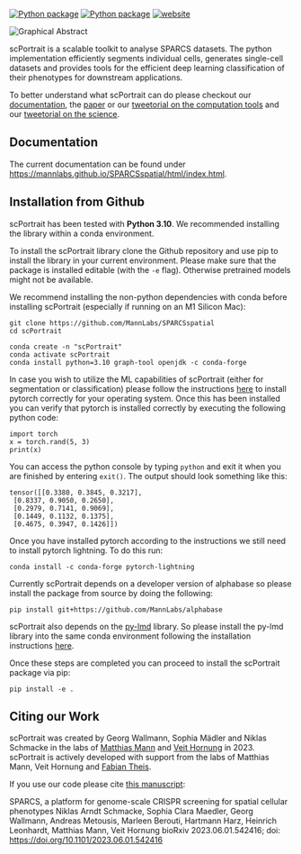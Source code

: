 [![Python package](https://img.shields.io/badge/version-v1.0.0-blue)](https://github.com/MannLabs/SPARCSspatial/actions/workflows/python-package.yml) [![Python package](https://img.shields.io/badge/license-MIT-blue)](https://github.com/MannLabs/SPARCSspatial/actions/workflows/python-package.yml)
[![website](https://img.shields.io/website?url=https%3A%2F%2Fmannlabs.github.io/scPortrait/html/index.html)](https://mannlabs.github.io/scPortrait/html/index.html)

![Graphical Abstract](https://github.com/MannLabs/SPARCSspatial/assets/15019107/47461f35-3dec-4aa6-ba51-ee1b631ddab9)

scPortrait is a scalable toolkit to analyse SPARCS datasets. The python implementation efficiently segments individual cells, generates single-cell datasets and provides tools for the efficient deep learning classification of their phenotypes for downstream applications.

To better understand what scPortrait can do please checkout our [documentation](https://mannlabs.github.io/scPortrait/html/index.html), the [paper](https://www.biorxiv.org/content/10.1101/2023.06.01.542416v1) or our [tweetorial on the computation tools](https://twitter.com/SophiaMaedler/status/1665816840726085634?s=20) and our [tweetorial on the science](https://twitter.com/niklas_a_s/status/1664538053744947203?s=20).

## Documentation

The current documentation can be found under https://mannlabs.github.io/SPARCSspatial/html/index.html.

## Installation from Github

scPortrait has been tested with **Python 3.10**. We recommended installing the library within a conda environment. 

To install the scPortrait library clone the Github repository and use pip to install the library in your current environment.
Please make sure that the package is installed editable (with the `-e` flag). Otherwise pretrained models might not be available.

We recommend installing the non-python dependencies with conda before installing scPortrait (especially if running on an M1 Silicon Mac):

```
git clone https://github.com/MannLabs/SPARCSspatial
cd scPortrait

conda create -n "scPortrait"
conda activate scPortrait
conda install python=3.10 graph-tool openjdk -c conda-forge
```

In case you wish to utilize the ML capabilities of scPortrait (either for segmentation or classification) please follow the instructions [here](https://pytorch.org/get-started/locally/) to install pytorch correctly for your operating system. Once this has been installed you can verify that pytorch is installed correctly by executing the following python code:

```
import torch
x = torch.rand(5, 3)
print(x)
```
You can access the python console by typing `python` and exit it when you are finished by entering `exit()`.
The output should look something like this:

```
tensor([[0.3380, 0.3845, 0.3217],
 [0.8337, 0.9050, 0.2650],
 [0.2979, 0.7141, 0.9069],
 [0.1449, 0.1132, 0.1375],
 [0.4675, 0.3947, 0.1426]])
```

Once you have installed pytorch according to the instructions we still need to install pytorch lightning. To do this run:

```
conda install -c conda-forge pytorch-lightning
```

Currently scPortrait depends on a developer version of alphabase so please install the package from source by doing the following:

```
pip install git+https://github.com/MannLabs/alphabase
```

scPortrait also depends on the [py-lmd](https://github.com/MannLabs/py-lmd) library. So please install the py-lmd library into the same conda environment following the installation instructions [here](https://mannlabs.github.io/py-lmd/html/pages/quickstart.html#installation-from-github).

Once these steps are completed you can proceed to install the scPortrait package via pip:

```
pip install -e .
```
  

## Citing our Work

scPortrait was created by Georg Wallmann, Sophia Mädler and Niklas Schmacke in the labs of [Matthias Mann](https://www.biochem.mpg.de/de/mann) and [Veit Hornung](https://www.genzentrum.uni-muenchen.de/research-groups/hornung/index.html) in 2023.
scPortrait is actively developed with support from the labs of Matthias Mann, Veit Hornung and [Fabian Theis](https://www.helmholtz-munich.de/en/icb/research-groups/theis-lab).

If you use our code please cite [this manuscript](https://www.biorxiv.org/content/10.1101/2023.06.01.542416v1):

SPARCS, a platform for genome-scale CRISPR screening for spatial cellular phenotypes
Niklas Arndt Schmacke, Sophia Clara Maedler, Georg Wallmann, Andreas Metousis, Marleen Berouti, Hartmann Harz, Heinrich Leonhardt, Matthias Mann, Veit Hornung
bioRxiv 2023.06.01.542416; doi: https://doi.org/10.1101/2023.06.01.542416
